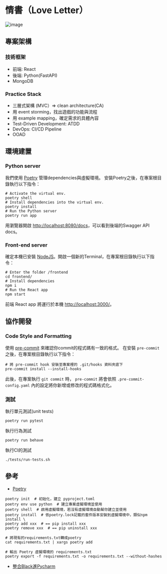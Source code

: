 # 情書（Love Letter）

![image](https://b.ecimg.tw/items/DEAM6UA9007S972/000001_1483519203.jpg)

## 專案架構

### 技術框架

- 前端: React
- 後端: Python(FastAPI)
- MongoDB

### Practice Stack

- 三層式架構 (MVC）=> clean architecture(CA)
- 用 event storming，找出遊戲的功能與流程
- 用 example mapping，確定需求的具體內容
- Test-Driven Development: ATDD
- DevOps: CI/CD Pipeline
- OOAD

## 環境建置

### Python server

我們使用 [Poetry](https://python-poetry.org/docs/) 管理dependencies與虛擬環境。
安裝Poetry之後，在專案根目錄執行以下指令：

```shell
# Activate the virtual env.
poetry shell
# Install dependencies into the virtual env.
poetry install
# Run the Python server
poetry run app

```

用瀏覽器開啟 [http://localhost:8080/docs](http://localhost:8080/docs)，可以看到後端的Swagger API docs。

### Front-end server

確定本機已安裝 [NodeJS](https://nodejs.org/en/download/)。開啟一個新的Terminal，在專案根目錄執行以下指令：

```shell
# Enter the folder /frontend
cd frontend/
# Install dependencies
npm i
# Run the React app
npm start
```

前端 React app 將運行於本機 [http://localhost:3000/](http://localhost:3000/)。

## 協作開發

### Code Style and Formatting

使用 [pre-commit](https://pre-commit.com/) 來確認你commit的程式碼有一致的格式。
在安裝 `pre-commit` 之後，在專案根目錄執行以下指令：

```shell
# 將 pre-commit hook 安裝至專案裡的 .git/hooks 資料夾底下
pre-commit install --install-hooks

```

此後，在專案執行 `git commit` 時， `pre-commit` 將會依照 `.pre-commit-config.yaml` 內的設定將你新增或修改的程式碼格式化。

### 測試

執行單元測試(unit tests)

```shell
poetry run pytest
```

執行行為測試

```shell
poetry run behave
```

執行CI的測試

```shell
./tests/run-tests.sh
```

## 參考

- [Poetry](https://blog.kyomind.tw/python-poetry/)

```shell
poetry init  # 初始化，建立 pyproject.toml
poetry env use python  # 建立專案虛擬環境並使用
poetry shell  # 啟用虛擬環境，若沒有虛擬環境自動幫你建立並使用
poetry install  # 依poetry.lock記載的套件版本安裝到虛擬環境中，類似npm install \
poetry add xxx  # == pip install xxx
poetry remove xxx  # == pip uninstall xxx

# 將現有的requirements.txt轉成poetry
cat requirements.txt | xargs poetry add

# 輸出 Poetry 虛擬環境的 requirements.txt
poetry export -f requirements.txt -o requirements.txt --without-hashes
```

- [整合Black進Pycharm](https://black.readthedocs.io/en/stable/integrations/editors.html)


